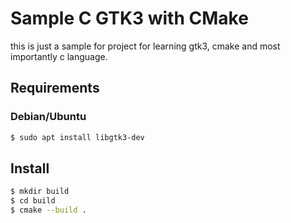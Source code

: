 # Sample C GTK3 with CMake
this is just a sample for project for learning gtk3, cmake and most importantly c language. 
    

## Requirements
### Debian/Ubuntu
```sh
$ sudo apt install libgtk3-dev
``` 
    

## Install
```sh
$ mkdir build
$ cd build
$ cmake --build .
```
